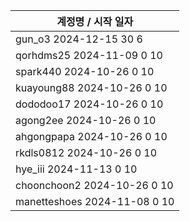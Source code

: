 | 계정명 / 시작 일자|
|--------|
| gun_o3 2024-12-15 30 6 |
| qorhdms25 2024-11-09 0 10 |
| spark440 2024-10-26 0 10 |
| kuayoung88 2024-10-26 0 10 |
| dododoo17 2024-10-26 0 10 |
| agong2ee 2024-10-26 0 10 |
| ahgongpapa 2024-10-26 0 10 |
| rkdls0812 2024-10-26 0 10 |
| hye_iii 2024-11-13 0 10 |
| choonchoon2 2024-10-26 0 10 |
| manetteshoes 2024-11-08 0 10 |
